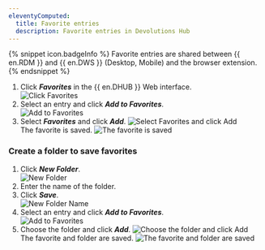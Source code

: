 ```yaml
---
eleventyComputed:
  title: Favorite entries
  description: Favorite entries in Devolutions Hub
---
```


{% snippet icon.badgeInfo %}
Favorite entries are shared between {{ en.RDM }} and {{ en.DWS }} (Desktop, Mobile) and the browser extension.
{% endsnippet %}  

1. Click ***Favorites*** in the {{ en.DHUB }} Web interface.  
![Click Favorites](https://webdevolutions.blob.core.windows.net/docs/en/hub/Hub6069.png)  
1. Select an entry and click ***Add to Favorites***.   
![Add to Favorites](https://webdevolutions.blob.core.windows.net/docs/en/hub/Hub6067.png)    
1. Select ***Favorites*** and click ***Add***.
![Select Favorites and click Add](https://webdevolutions.blob.core.windows.net/docs/en/hub/Hub6071.png)  
The favorite is saved.
![The favorite is saved](https://webdevolutions.blob.core.windows.net/docs/en/hub/Hub6072.png)  

### Create a folder to save favorites 

1. Click ***New Folder***.  
![New Folder](https://webdevolutions.blob.core.windows.net/docs/en/hub/Hub6064.png)  
1. Enter the name of the folder. 
1. Click ***Save***.    
![New Folder Name](https://webdevolutions.blob.core.windows.net/docs/en/hub/Hub6065.png)    
1. Select an entry and click ***Add to Favorites***.   
![Add to Favorites](https://webdevolutions.blob.core.windows.net/docs/en/hub/Hub6067.png)    
6. Choose the folder and click ***Add***.
![Choose the folder and click Add](https://webdevolutions.blob.core.windows.net/docs/en/hub/Hub6073.png)   
The favorite and folder are saved.
![The favorite and folder are saved](https://webdevolutions.blob.core.windows.net/docs/en/hub/Hub6070.png) 